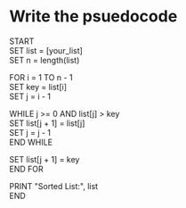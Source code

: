 # Write the psuedocode
START  
SET list = [your_list]  
SET n = length(list)  

FOR i = 1 TO n - 1  
SET key = list[i]  
SET j = i - 1  

WHILE j >= 0 AND list[j] > key  
SET list[j + 1] = list[j]  
SET j = j - 1  
END WHILE  

SET list[j + 1] = key  
END FOR  

PRINT "Sorted List:", list  
END  
